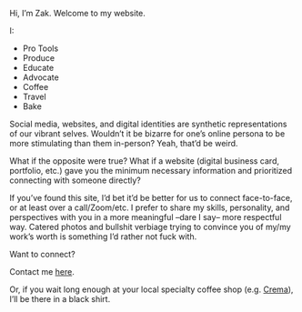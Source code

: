 Hi, I’m Zak. 
Welcome to my website.

I:
- Pro Tools
- Produce
- Educate
- Advocate
- Coffee
- Travel
- Bake

Social media, websites, and digital identities are synthetic representations of our vibrant selves. Wouldn’t it be bizarre for one’s online persona to be more stimulating than them in-person? 
Yeah, that’d be weird.

What if the opposite were true? What if a website (digital business card, portfolio, etc.) gave you the minimum necessary information and prioritized connecting with someone directly?

If you’ve found this site, I’d bet it’d be better for us to connect face-to-face, or at least over a call/Zoom/etc. I prefer to share my skills, personality, and perspectives with you in a more meaningful –dare I say– more respectful way. Catered photos and bullshit verbiage trying to convince you of my/my work’s worth is something I’d rather not fuck with. 

Want to connect?
 
Contact me [here](mailto:zakdenham@gmail.com).

Or, if you wait long enough at your local specialty coffee shop (e.g. [Crema](https://crema-coffee.com)), I’ll be there in a black shirt.
